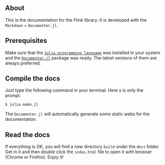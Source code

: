 ## About

This is the documentation for the *Flink* library. It is developed with the `Markdown` + `Documenter.jl`.

## Prerequisites

Make sure that the [`Julia programming language`](https://julialang.org/) was installed in your system and the [`Documenter.jl`](https://github.com/JuliaDocs/Documenter.jl) package was ready. The latest versions of them are always preferred.

## Compile the docs

Just type the following command in your terminal. Here `$` is only the prompt.

```sh
$ julia make.jl
```

The `Documenter.jl` will automatically generate some static webs for the documentation.

## Read the docs

If everything is OK, you will find a new directory `build` under the `docs` folder. Get in it and then double click the `index.html` file to open it with browser (Chrome or Firefox). Enjoy it!

